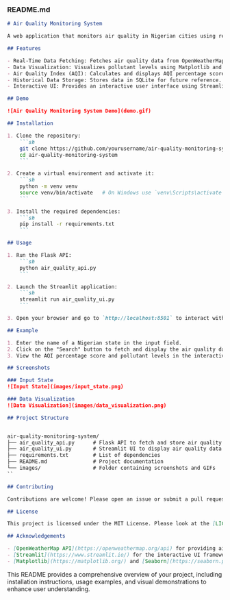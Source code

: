 
### README.md

```markdown
# Air Quality Monitoring System

A web application that monitors air quality in Nigerian cities using real-time data from the OpenWeatherMap API. It provides detailed insights into various pollutants, calculates an AQI percentage score, and visualizes data with Streamlit, Matplotlib, and Seaborn. Data is stored in SQLite for historical analysis.

## Features

- Real-Time Data Fetching: Fetches air quality data from OpenWeatherMap API.
- Data Visualization: Visualizes pollutant levels using Matplotlib and Seaborn.
- Air Quality Index (AQI): Calculates and displays AQI percentage score.
- Historical Data Storage: Stores data in SQLite for future reference.
- Interactive UI: Provides an interactive user interface using Streamlit.

## Demo

![Air Quality Monitoring System Demo](demo.gif)

## Installation

1. Clone the repository:
    ```sh
    git clone https://github.com/yourusername/air-quality-monitoring-system.git
    cd air-quality-monitoring-system
    ```

2. Create a virtual environment and activate it:
    ```sh
    python -m venv venv
    source venv/bin/activate   # On Windows use `venv\Scripts\activate`
    ```

3. Install the required dependencies:
    ```sh
    pip install -r requirements.txt
    ```

## Usage

1. Run the Flask API:
    ```sh
    python air_quality_api.py
    ```

2. Launch the Streamlit application:
    ```sh
    streamlit run air_quality_ui.py
    ```

3. Open your browser and go to `http://localhost:8501` to interact with the application.

## Example

1. Enter the name of a Nigerian state in the input field.
2. Click on the "Search" button to fetch and display the air quality data.
3. View the AQI percentage score and pollutant levels in the interactive charts.

## Screenshots

### Input State
![Input State](images/input_state.png)

### Data Visualization
![Data Visualization](images/data_visualization.png)

## Project Structure


air-quality-monitoring-system/
├── air_quality_api.py      # Flask API to fetch and store air quality data
├── air_quality_ui.py       # Streamlit UI to display air quality data
├── requirements.txt        # List of dependencies
├── README.md               # Project documentation
└── images/                 # Folder containing screenshots and GIFs
``

## Contributing

Contributions are welcome! Please open an issue or submit a pull request for improvements or bug fixes.

## License

This project is licensed under the MIT License. Please look at the [LICENSE](LICENSE) file for details.

## Acknowledgements

- [OpenWeatherMap API](https://openweathermap.org/api) for providing air quality data.
- [Streamlit](https://www.streamlit.io/) for the interactive UI framework.
- [Matplotlib](https://matplotlib.org/) and [Seaborn](https://seaborn.pydata.org/) for data visualization.

```


This README provides a comprehensive overview of your project, including installation instructions, usage examples, and visual demonstrations to enhance user understanding.
